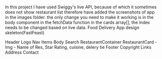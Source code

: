 In this project I have used Swiggy's live API, because of which it sometimes does not show restaurant list therefore have added the screenshots of app in the images folder.
the only change you need to make it working is in the body component in the fetchData function in the cards array[], the index needs to be changed based on live data.
Food Delivery App design skeleton(FastFeast)

Header
Logo
Nav Items
Body
Search
RestaurantContainer
RestaurantCard - Img - Name of Res, Star Rating, cuisine, delery tie
Footer
Copyright
Links
Address
Contact
